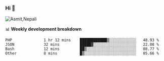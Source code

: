 ### Hi 👋

![Asmit,Nepali](https://media.giphy.com/media/L8K62iTDkzGX6/giphy.gif)
<!--
**asmit99nepali/asmit99nepali** is a ✨ _special_ ✨ repository because its `README.md` (this file) appears on your GitHub profile.

Here are some ideas to get you started:

- 🔭 I’m currently working on ...
- 🌱 I’m currently learning ...
- 👯 I’m looking to collaborate on ...
- 🤔 I’m looking for help with ...
- 💬 Ask me about ...
- 📫 How to reach me: ...
- 😄 Pronouns: ...
- ⚡ Fun fact: ...
-->


📊 **Weekly development breakdown**
<!--START_SECTION:waka-->

```text
PHP              1 hr 12 mins    ████████████▒░░░░░░░░░░░░   48.93 %
JSON             32 mins         █████▓░░░░░░░░░░░░░░░░░░░   22.08 %
Bash             12 mins         ██▒░░░░░░░░░░░░░░░░░░░░░░   08.77 %
Other            8 mins          █▒░░░░░░░░░░░░░░░░░░░░░░░   05.66 %
```

<!--END_SECTION:waka-->

